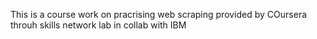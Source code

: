 This is a course work on pracrising web scraping provided by COursera throuh skills network lab in collab with IBM
